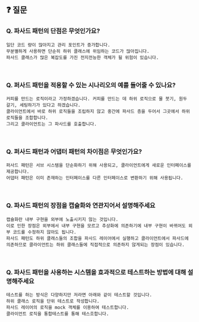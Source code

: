 ## ❓ 질문

### Q. 파사드 패턴의 단점은 무엇인가요?
```
일단 코드 량이 많아지고 관리 포인트가 증가합니다.
무분별하게 사용하면 단순히 하위 클래스에 위임하는 코드가 많아집니다.
파사드 클래스가 많은 복잡도를 가진 전지전능한 객체가 될 위험이 있습니다.
```
<br>

### Q. 퍼사드 패턴을 적용할 수 있는 시나리오의 예를 들어줄 수 있나요?
``` 
커피를 만드는 로직이라고 가정하겠습니다. 커피를 만드는 데 하위 로직으로 물 붓기, 원두 갈기, 세팅하기가 있다고 하겠습니다.
클라이언트에서 바로 하위 로직들을 조립하지 않고 중간에 파사드 층을 두어서 그곳에서 하위 로직들을 조합합니다.
그리고 클라이언트는 그 파사드를 호출합니다.
```
<br>

### Q. 퍼사드 패턴과 어댑터 패턴의 차이점은 무엇인가요?
```
퍼사드 패턴은 서브 시스템을 단순화하기 위해 사용되고, 클라이언트에게 새로운 인터페이스를 제공합니다.
어댑터 패턴은 이미 존재하는 인터페이스를 다른 인터페이스로 변환하기 위해 사용됩니다.
```
<br>

### Q. 파사드 패턴의 장점을 캡슐화와 연관지어서 설명해주세요
```
캡슐화란 내부 구현을 외부에 노출시키지 않는 것입니다.
이로 인한 장점은 외부에서 내부 구현을 모르고 추상화에 의존하기에 내부 구현이 바뀌어도 외부 코드를 수정하지 않아도 됩니다.
파사드 패턴도 하위 클래스들의 조합을 파사드 레이어에서 실행하고 클라이언트에서 파사드에 의존하므로 클라이언트는 하위 클래스들에 직접적으로 의존하지 않게되는 장점이 있습니다.
```
<br>

### Q. 파사드 패턴을 사용하는 시스템을 효과적으로 테스트하는 방법에 대해 설명해주세요
```
테스트를 하는 방식은 다양하지만 저라면 아래와 같이 테스트할 것입니다.
하위 클래스 로직을 단위 테스트로 작성합니다.
파사드 레이어의 로직을 mock 객체를 이용하여 테스트합니다.
클라이언트 로직을 통합테스트를 통해 테스흐합니다.
```
<br>
